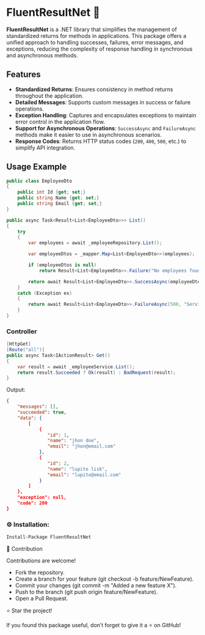 
# FluentResultNet :rocket:

**FluentResultNet** is a .NET library that simplifies the management of standardized returns for methods in applications. This package offers a unified approach to handling successes, failures, error messages, and exceptions, reducing the complexity of response handling in synchronous and asynchronous methods.

## Features

- **Standardized Returns**: Ensures consistency in method returns throughout the application.
- **Detailed Messages**: Supports custom messages in success or failure operations.
- **Exception Handling**: Captures and encapsulates exceptions to maintain error control in the application flow.
- **Support for Asynchronous Operations**: `SuccessAsync` and `FailureAsync` methods make it easier to use in asynchronous scenarios.
- **Response Codes**: Returns HTTP status codes (`200`, `400`, `500`, etc.) to simplify API integration.

## Usage Example


```csharp
public class EmployeeDto
{
	public int Id {get; set;}
	public string Name {get; set;}
	public string Email {get; set;}
}
```

```csharp
public async Task<Result<List<EmployeeDto>>> List()
{
    try
    {
        var employees = await _employeeRepository.List();

        var employeeDtos = _mapper.Map<List<EmployeeDto>>(employees);

        if (employeeDtos is null)
            return Result<List<EmployeeDto>>.Failure("No employees found");

        return await Result<List<EmployeeDto>>.SuccessAsync(employeeDtos);
    }
    catch (Exception ex)
    {
        return await Result<List<EmployeeDto>>.FailureAsync(500, "Service failure.");
    }
}
```
### Controller

```csharp
[HttpGet]
[Route("all")]
public async Task<IActionResult> Get()
{
    var result = await _employeeService.List();
    return result.Succeeded ? Ok(result) : BadRequest(result);
}
```
Output:

```json
{
    "messages": [],
    "succeeded": true,
    "data": {
		[
			{
			   "id": 1,
			   "name": "jhon doe",
			   "email": "jhon@email.com"
			},
			{
			   "id": 2,
			   "name": "lupito lisk",
			   "email": "lupito@email.com"
			}
		]
    },
    "exception": null,
    "code": 200
}
```

### ⚙️ Installation:

```html
Install-Package FluentResultNet
```

🤝 Contribution

Contributions are welcome!

* Fork the repository.
* Create a branch for your feature (git checkout -b feature/NewFeature).
* Commit your changes (git commit -m "Added a new feature X").
* Push to the branch (git push origin feature/NewFeature).
* Open a Pull Request.

⭐ Star the project!

If you found this package useful, don’t forget to give it a ⭐ on GitHub!
